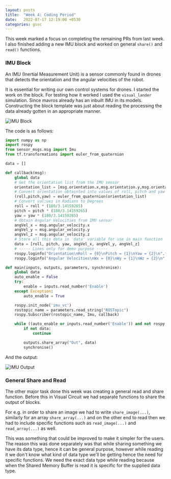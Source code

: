```yaml
---
layout: posts
title:  "Week 4: Coding Period"
date:   2022-07-17 12:19:00 +0530
categories: gsoc
---
```


This week marked a focus on completing the remaining PRs from last week. I also finished adding a new IMU block and worked on general `share()` and `read()` functions.

### IMU Block

An IMU (Inertial Measurement Unit) is a sensor commonly found in drones that detects the orientation and the angular velocities of the robot.

It is essential for writing our own control systems for drones. I started the work on the block. For testing how it worked I used the `visual_lander` simulation. Since mavros already has an inbuilt IMU in its models. Constructing the block template was just about reading the processing the data already gotten in an appropriate manner. 

![IMU Block](/gsoc2022-Toshan_Luktuke/assets/imu_block.png)

The code is as follows:
```python
import numpy as np
import rospy
from sensor_msgs.msg import Imu
from tf.transformations import euler_from_quaternion

data = []

def callback(msg):
    global data
    # Get the orientation list from the IMU sensor
    orientation_list = [msg.orientation.x,msg.orientation.y,msg.orientation.z,msg.orientation.w]
    # Convert orientation obtainted into values of roll, pitch and yaw
    (roll,pitch,yaw) = euler_from_quaternion(orientation_list)
    # Convert val;ues in Radians to Degrees
    roll = roll * (180/3.14159265)
    pitch = pitch * (180/3.14159265)
    yaw = yaw * (180/3.14159265)
    # Obtain Angular Velocities from IMU sensor
    angVel_x = msg.angular_velocity.x
    angVel_y = msg.angular_velocity.y
    angVel_z = msg.angular_velocity.z
    # Store all this data in 'data' variable for use in main function
    data = [roll, pitch, yaw, angVel_x, angVel_y, angVel_z]
    # ----- Lines only for demo purpose -----
    rospy.loginfo("Orientation\nRoll = {0}\nPitch = {1}\nYaw = {2}\n".format(roll,pitch,yaw)) # These are not included in the block's code
    rospy.loginfo("Angular Velocities\nWx = {0}\nWy = {1}\nWz = {2}\n".format(angVel_x,angVel_y,angVel_z)) # These are not included in the block's code

def main(inputs, outputs, parameters, synchronise):
    global data 
    auto_enable = False
    try:
        enable = inputs.read_number('Enable')
    except Exception:
        auto_enable = True

    rospy.init_node('imu_vc')
    rostopic_name = parameters.read_string("ROSTopic")
    rospy.Subscriber(rostopic_name, Imu, callback)

    while ((auto_enable or inputs.read_number('Enable')) and not rospy.is_shutdown()):
        if not data:
            continue

        outputs.share_array("Out", data)
        synchronise()
```

And the output:

![IMU Output](/gsoc2022-Toshan_Luktuke/assets/imu_data.png)

### General Share and Read
The other major task done this week was creating a general read and share function. Before this in Visual Circuit we had separate functions to share the output of blocks. 

For e.g. in order to share an image we had to write `share_image(...)`, similarly for an array `share_array(...)` and on the other end to read then we had to include specific functions such as `read_image(...)` and `read_array(...)` as well. 

This was something that could be improved to make it simpler for the users. 
The reason this was done separately was that while sharing something we have its data type, hence it can be general purpose, however while reading it we don't know what kind of data type we'll be getting hence the need for specific functions. We need the exact data type while reading because when the Shared Memory Buffer is read it is specific for the supplied data type.